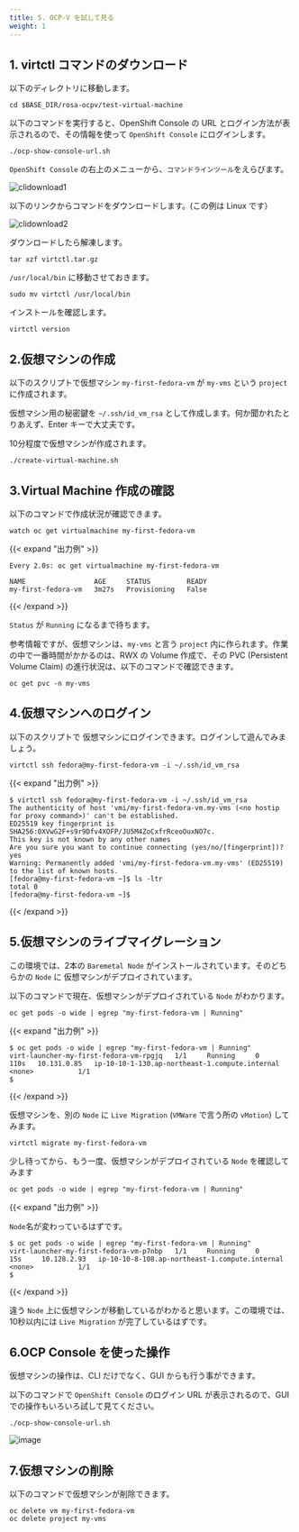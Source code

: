 ```yaml
---
title: 5. OCP-V を試して見る
weight: 1
---
```


## 1. virtctl コマンドのダウンロード

以下のディレクトリに移動します。

```tpl
cd $BASE_DIR/rosa-ocpv/test-virtual-machine
```

以下のコマンドを実行すると、OpenShift Console の URL とログイン方法が表示されるので、その情報を使って `OpenShift Console` にログインします。

```tpl
./ocp-show-console-url.sh
```


`OpenShift Console` の右上のメニューから、`コマンドラインツール`をえらびます。

![clidownload1](https://github.com/user-attachments/assets/f8314638-e3d2-4aa1-b7b1-ce733b930528)

以下のリンクからコマンドをダウンロードします。(この例は Linux です）

![clidownload2](https://github.com/user-attachments/assets/78356184-462f-4ae5-97e4-f5f61cf91e07)


ダウンロードしたら解凍します。

```tpl
tar xzf virtctl.tar.gz
```

`/usr/local/bin` に移動させておきます。

```tpl
sudo mv virtctl /usr/local/bin
```

インストールを確認します。

```tpl
virtctl version
```


## 2.仮想マシンの作成


以下のスクリプトで仮想マシン `my-first-fedora-vm` が `my-vms` という `project` に作成されます。

仮想マシン用の秘密鍵を `~/.ssh/id_vm_rsa` として作成します。何か聞かれたとりあえず、Enter キーで大丈夫です。

10分程度で仮想マシンが作成されます。

```tpl
./create-virtual-machine.sh
```

## 3.Virtual Machine 作成の確認

以下のコマンドで作成状況が確認できます。

```tpl
watch oc get virtualmachine my-first-fedora-vm
```

{{< expand "出力例" >}}
```tpl
Every 2.0s: oc get virtualmachine my-first-fedora-vm                        

NAME                 AGE     STATUS         READY
my-first-fedora-vm   3m27s   Provisioning   False
```
{{< /expand >}}

`Status` が `Running` になるまで待ちます。

参考情報ですが、仮想マシンは、`my-vms` と言う `project` 内に作られます。作業の中で一番時間がかかるのは、RWX の Volume 作成で、その PVC (Persistent Volume Claim) の進行状況は、以下のコマンドで確認できます。


```tpl
oc get pvc -n my-vms
```

## 4.仮想マシンへのログイン

以下のスクリプトで 仮想マシンにログインできます。ログインして遊んでみましょう。

```tpl
virtctl ssh fedora@my-first-fedora-vm -i ~/.ssh/id_vm_rsa
```

{{< expand "出力例" >}}
```tpl
$ virtctl ssh fedora@my-first-fedora-vm -i ~/.ssh/id_vm_rsa
The authenticity of host 'vmi/my-first-fedora-vm.my-vms (<no hostip for proxy command>)' can't be established.
ED25519 key fingerprint is SHA256:0XVwG2F+s9r9Dfv4XOFP/JU5M4ZoCxfrRceoOuxNO7c.
This key is not known by any other names
Are you sure you want to continue connecting (yes/no/[fingerprint])? yes
Warning: Permanently added 'vmi/my-first-fedora-vm.my-vms' (ED25519) to the list of known hosts.
[fedora@my-first-fedora-vm ~]$ ls -ltr
total 0
[fedora@my-first-fedora-vm ~]$ 
```
{{< /expand >}}


## 5.仮想マシンのライブマイグレーション

この環境では、2本の `Baremetal Node` がインストールされています。そのどちらかの `Node` に 仮想マシンがデプロイされています。

以下のコマンドで現在、仮想マシンがデプロイされている `Node` がわかります。


```tpl
oc get pods -o wide | egrep "my-first-fedora-vm | Running"
```

{{< expand "出力例" >}}
```tpl
$ oc get pods -o wide | egrep "my-first-fedora-vm | Running"
virt-launcher-my-first-fedora-vm-rpgjq   1/1     Running     0          110s   10.131.0.85   ip-10-10-1-130.ap-northeast-1.compute.internal   <none>           1/1
$ 
```
{{< /expand >}}

仮想マシンを、別の `Node` に `Live Migration` (`VMWare` で言う所の `vMotion`) してみます。

```tpl
virtctl migrate my-first-fedora-vm
```

少し待ってから、もう一度、仮想マシンがデプロイされている `Node` を確認してみます

```tpl
oc get pods -o wide | egrep "my-first-fedora-vm | Running"
```

{{< expand "出力例" >}}

`Node`名が変わっているはずです。
```tpl
$ oc get pods -o wide | egrep "my-first-fedora-vm | Running"
virt-launcher-my-first-fedora-vm-p7nbp   1/1     Running     0          15s     10.128.2.93   ip-10-10-8-108.ap-northeast-1.compute.internal   <none>           1/1
$ 
```
{{< /expand >}}

違う `Node` 上に仮想マシンが移動しているがわかると思います。この環境では、10秒以内には `Live Migration` が完了しているはずです。
## 6.OCP Console を使った操作

仮想マシンの操作は、CLI だけでなく、GUI からも行う事ができます。

以下のコマンドで `OpenShift Console` のログイン URL が表示されるので、GUI での操作もいろいろ試して見てください。

```tpl
./ocp-show-console-url.sh
```

![image](https://github.com/user-attachments/assets/6333fcb4-a377-48ad-b43f-bb56c3ab2160)

## 7.仮想マシンの削除

以下のコマンドで仮想マシンが削除できます。

```tpl
oc delete vm my-first-fedora-vm
oc delete project my-vms
```

